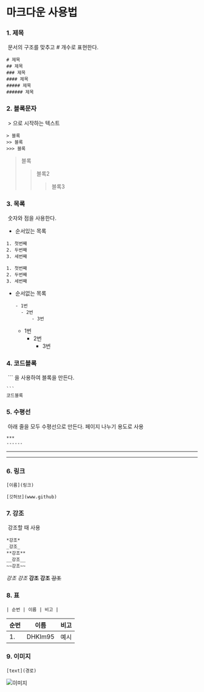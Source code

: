 # 마크다운 사용법



### 1. 제목

​	문서의 구조를 맞추고 # 개수로 표현한다.

```
# 제목
## 제목
### 제목
#### 제목
##### 제목
###### 제목
```



###  2. 블록문자

​	> 으로 시작하는 텍스트

```
> 블록
>> 블록
>>> 블록
```

> 블록
>
> > 블록2
> >
> > > 블록3



###  3. 목록

​	숫자와 점을 사용한다.

- 순서있는 목록

```
1. 첫번째
2. 두번째
3. 세번째
```

 	1. 첫번째
 	2. 두번째
 	3. 세번째



- 순서없는 목록

  ```
  - 1번
  	- 2번
  		- 3번
  ```

  - 1번
    - 2번 
      - 3번



### 4. 코드블록

​	``` 을 사용하여 블록을 만든다.

```
​```
코드블록
```



### 5. 수평선

​	아래 줄을 모두 수평선으로 만든다. 페이지 나누기 용도로 사용

```
***
------
```

----

***



### 6. 링크

```
[이름](링크)

[깃허브](www.github)
```



### 7. 강조

​	강조할 때 사용

```
*강조*
_강조_
**강조**
__강조__
~~강조~~
```

*강조*
_강조_
**강조**
__강조__
~~강조~~



### 8. 표

```
| 순번 | 이름 | 비고 |
```

| 순번 | 이름    | 비고 |
| ---- | ------- | ---- |
| 1.   | DHKIm95 | 예시 |



### 9. 이미지

```
[text](경로)
```

![이미지](https://user-images.githubusercontent.com/68861542/126067843-a3fe5ef0-98ff-448f-8cf5-7cfaf5c82540.png)









 